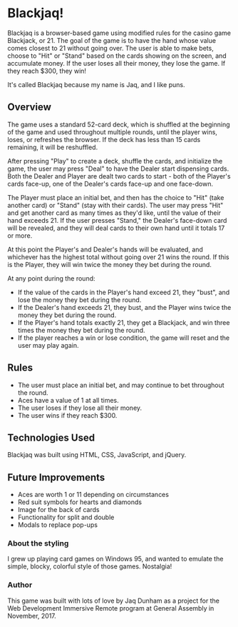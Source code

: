 # Blackjaq!

Blackjaq is a browser-based game using modified rules for the casino game Blackjack, or 21. The goal of the game is to have the hand whose value comes closest to 21 without going over. The user is able to make bets, choose to "Hit" or "Stand" based on the cards showing on the screen, and accumulate money. If the user loses all their money, they lose the game. If they reach $300, they win!

It's called Blackjaq because my name is Jaq, and I like puns.

##  Overview

The game uses a standard 52-card deck, which is shuffled at the beginning of the game and used throughout multiple rounds, until the player wins, loses, or refreshes the browser. If the deck has less than 15 cards remaining, it will be reshuffled.

After pressing "Play" to create a deck, shuffle the cards, and initialize the game, the user may press "Deal" to have the Dealer start dispensing cards. Both the Dealer and Player are dealt two cards to start - both of the Player's cards face-up, one of the Dealer's cards face-up and one face-down.

The Player must place an initial bet, and then has the choice to "Hit" (take another card) or "Stand" (stay with their cards). The user may press "Hit" and get another card as many times as they'd like, until the value of their hand exceeds 21. If the user presses "Stand," the Dealer's face-down card will be revealed, and they will deal cards to their own hand until it totals 17 or more.

At this point the Player's and Dealer's hands will be evaluated, and whichever has the highest total without going over 21 wins the round. If this is the Player, they will win twice the money they bet during the round.

At any point during the round:
- If the value of the cards in the Player's hand exceed 21, they "bust", and lose the money they bet during the round.
- If the Dealer's hand exceeds 21, they bust, and the Player wins twice the money they bet during the round.
- If the Player's hand totals exactly 21, they get a Blackjack, and win three times the money they bet during the round.
- If the player reaches a win or lose condition, the game will reset and the user may play again.

## Rules
- The user must place an initial bet, and may continue to bet throughout the round.
- Aces have a value of 1 at all times.
- The user loses if they lose all their money.
- The user wins if they reach $300.

## Technologies Used
Blackjaq was built using HTML, CSS, JavaScript, and jQuery.

## Future Improvements
- Aces are worth 1 or 11 depending on circumstances
- Red suit symbols for hearts and diamonds
- Image for the back of cards
- Functionality for split and double
- Modals to replace pop-ups

### About the styling
I grew up playing card games on Windows 95, and wanted to emulate the simple, blocky, colorful style of those games. Nostalgia!

### Author
This game was built with lots of love by Jaq Dunham as a project for the Web Development Immersive Remote program at General Assembly in November, 2017.

